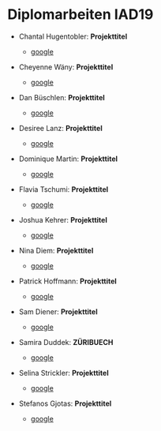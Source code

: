 # Diplomarbeiten IAD19


* Chantal Hugentobler: **Projekttitel**
  *  [google](https://google.com)

* Cheyenne Wäny: **Projekttitel** 
  *  [google](https://google.com)

* Dan Büschlen: **Projekttitel** 
  *  [google](https://google.com)

* Desiree Lanz: **Projekttitel** 
  *  [google](https://google.com)

* Dominique Martin: **Projekttitel** 
  *  [google](https://google.com)

* Flavia Tschumi: **Projekttitel** 
  *  [google](https://google.com)

* Joshua Kehrer: **Projekttitel** 
  *  [google](https://google.com)

* Nina Diem: **Projekttitel** 
  *  [google](https://google.com)

* Patrick Hoffmann: **Projekttitel** 
  *  [google](https://google.com)

* Sam Diener: **Projekttitel** 
  *  [google](https://google.com)

* Samira Duddek: **ZÜRIBUECH** 
  *  [google](https://google.com)

* Selina Strickler: **Projekttitel** 
  *  [google](https://google.com)
  
* Stefanos Gjotas: **Projekttitel** 
  *  [google](https://google.com)

